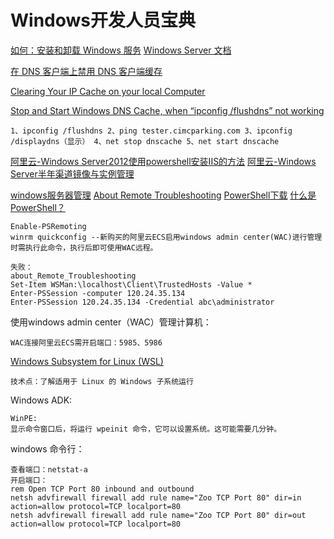 # Windows开发人员宝典

[如何：安装和卸载 Windows 服务](https://docs.microsoft.com/zh-cn/dotnet/framework/windows-services/how-to-install-and-uninstall-services)
[Windows Server 文档](https://docs.microsoft.com/zh-cn/windows-server/)

[在 DNS 客户端上禁用 DNS 客户端缓存](https://docs.microsoft.com/zh-cn/windows-server/networking/dns/troubleshoot/disable-dns-client-side-caching)

[Clearing Your IP Cache on your local Computer](https://customercenter.karthost.com/knowledgebase.php?action=displayarticle&id=70#:~:text=%20%20%201%20You%20will%20need%20to,local%20machine.%20By%20using%20the%20Command...%20More%20)

[Stop and Start Windows DNS Cache, when “ipconfig /flushdns” not working](https://shellcreeper.com/stop-and-start-windows-dns-cache-when-ipconfig-flushdns-not-working/)

```
1、ipconfig /flushdns 2、ping tester.cimcparking.com 3、ipconfig /displaydns（显示） 4、net stop dnscache 5、net start dnscache 

```

[阿里云-Windows Server2012使用powershell安装IIS的方法](http://www.023dns.com/server_ECS/1560.html)
[阿里云-Windows Server半年渠道镜像与实例管理](https://help.aliyun.com/document_detail/113063.html?spm=a2c4g.11186623.2.13.3fda4c07dCFd0I)

[windows服务器管理](https://docs.microsoft.com/zh-cn/windows-server/administration/manage-windows-server)
[About Remote Troubleshooting](https://docs.microsoft.com/zh-cn/powershell/module/microsoft.powershell.core/about/about_remote_troubleshooting?view=powershell-7)
[PowerShell下载](https://github.com/PowerShell/PowerShell/releases/tag/v7.0.1)
[什么是 PowerShell？](https://docs.microsoft.com/zh-cn/powershell/scripting/overview?view=powershell-7)
```
Enable-PSRemoting
winrm quickconfig --新购买的阿里云ECS启用windows admin center(WAC)进行管理时需执行此命令，执行后即可使用WAC远程。

失败：
about_Remote_Troubleshooting
Set-Item WSMan:\localhost\Client\TrustedHosts -Value *
Enter-PSSession -computer 120.24.35.134
Enter-PSSession 120.24.35.134 -Credential abc\administrator
```

使用windows admin center（WAC）管理计算机：
```
WAC连接阿里云ECS需开启端口：5985、5986 
```

[Windows Subsystem for Linux (WSL)](https://docs.microsoft.com/zh-cn/windows/wsl/about)
```
技术点：了解适用于 Linux 的 Windows 子系统运行
```

Windows ADK:
```
WinPE:
显示命令窗口后，将运行 wpeinit 命令，它可以设置系统。这可能需要几分钟。
```

windows 命令行：
```
查看端口：netstat-a
开启端口：
rem Open TCP Port 80 inbound and outbound
netsh advfirewall firewall add rule name="Zoo TCP Port 80" dir=in action=allow protocol=TCP localport=80
netsh advfirewall firewall add rule name="Zoo TCP Port 80" dir=out action=allow protocol=TCP localport=80
```


